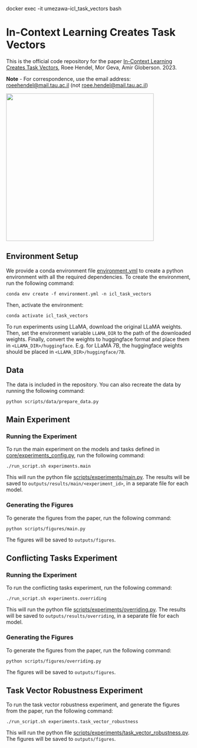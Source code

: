 docker exec -it umezawa-icl_task_vectors bash
# In-Context Learning Creates Task Vectors
This is the official code repository for the paper [In-Context Learning Creates Task Vectors](https://arxiv.org/abs/2310.15916), Roee Hendel, Mor Geva, Amir Globerson. 2023.

**Note** - For correspondence, use the email address: roeehendel@mail.tau.ac.il (not roee.hendel@mail.tau.ac.il)

<img src="images/mechanism.png" width="400"/>

## Environment Setup
We provide a conda environment file [environment.yml](environment.yml) to create a python environment with all the required dependencies. To create the environment, run the following command:
```
conda env create -f environment.yml -n icl_task_vectors
```
Then, activate the environment:
```
conda activate icl_task_vectors
```

To run experiments using LLaMA, download the original LLaMA weights.
Then, set the environment variable `LLAMA_DIR` to the path of the downloaded weights. 
Finally, convert the weights to huggingface format and place them in `<LLAMA_DIR>/huggingface`.
E.g. for LLaMA 7B, the huggingface weights should be placed in `<LLAMA_DIR>/huggingface/7B`.

## Data
The data is included in the repository. You can also recreate the data by running the following command:
```
python scripts/data/prepare_data.py
```

## Main Experiment
### Running the Experiment
To run the main experiment on the models and tasks defined in [core/experiments_config.py](core/experiments_config.py),
run the following command:
```
./run_script.sh experiments.main
```
This will run the python file [scripts/experiments/main.py](scripts/experiments/main.py).
The results will be saved to `outputs/results/main/<experiment_id>`, in a separate file for each model.

### Generating the Figures
To generate the figures from the paper, run the following command:
```
python scripts/figures/main.py
```
The figures will be saved to `outputs/figures`.

## Conflicting Tasks Experiment
### Running the Experiment
To run the conflicting tasks experiment, run the following command:
```
./run_script.sh experiments.overriding
```
This will run the python file [scripts/experiments/overriding.py](scripts/experiments/overriding.py).
The results will be saved to `outputs/results/overriding`, in a separate file for each model.

### Generating the Figures
To generate the figures from the paper, run the following command:
```
python scripts/figures/overriding.py
```
The figures will be saved to `outputs/figures`.

## Task Vector Robustness Experiment
To run the task vector robustness experiment, and generate the figures from the paper, run the following command:
```
./run_script.sh experiments.task_vector_robustness
```
This will run the python file [scripts/experiments/task_vector_robustness.py](scripts/experiments/task_vector_robustness.py).
The figures will be saved to `outputs/figures`.
